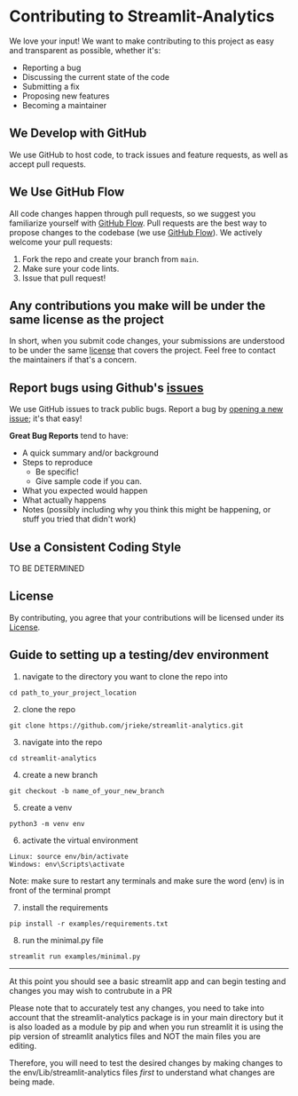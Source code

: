 # Contributing to Streamlit-Analytics

We love your input! We want to make contributing to this project as easy and transparent as possible, whether it's:

- Reporting a bug
- Discussing the current state of the code
- Submitting a fix
- Proposing new features
- Becoming a maintainer

## We Develop with GitHub

We use GitHub to host code, to track issues and feature requests, as well as accept pull requests.

## We Use GitHub Flow

All code changes happen through pull requests, so we suggest you familiarize yourself with [GitHub Flow](https://guides.github.com/introduction/flow/). Pull requests are the best way to propose changes to the codebase (we use [GitHub Flow](https://guides.github.com/introduction/flow/)). We actively welcome your pull requests:

1. Fork the repo and create your branch from `main`.
2. Make sure your code lints.
3. Issue that pull request!

## Any contributions you make will be under the same license as the project

In short, when you submit code changes, your submissions are understood to be under the same [license](LICENSE.md) that covers the project. Feel free to contact the maintainers if that's a concern.

## Report bugs using Github's [issues](https://github.com/jrieke/streamlit-analytics/issues)

We use GitHub issues to track public bugs. Report a bug by [opening a new issue](https://github.com/jrieke/streamlit-analytics/issues/new); it's that easy!

**Great Bug Reports** tend to have:

- A quick summary and/or background
- Steps to reproduce
  - Be specific!
  - Give sample code if you can.
- What you expected would happen
- What actually happens
- Notes (possibly including why you think this might be happening, or stuff you tried that didn't work)

## Use a Consistent Coding Style

TO BE DETERMINED

## License

By contributing, you agree that your contributions will be licensed under its [License](LICENSE.md).

## Guide to setting up a testing/dev environment
1. navigate to the directory you want to clone the repo into
```
cd path_to_your_project_location
```

2. clone the repo
```
git clone https://github.com/jrieke/streamlit-analytics.git
```

3. navigate into the repo
```
cd streamlit-analytics
```

4. create a new branch
```
git checkout -b name_of_your_new_branch
```

5. create a venv
```
python3 -m venv env
```

6. activate the virtual environment
```
Linux: source env/bin/activate
Windows: env\Scripts\activate
```
Note: make sure to restart any terminals and make sure the word (env) is in front of the terminal prompt

7. install the requirements
```
pip install -r examples/requirements.txt
```

8. run the minimal.py file
```
streamlit run examples/minimal.py
```

--- 
At this point you should see a basic streamlit app and can begin testing and changes you may wish to contrubute in a PR 

Please note that to accurately test any changes, you need to take into account that the streamlit-analytics package is in your main directory but it is also loaded as a module by pip and when you run streamlit it is using the pip version of streamlit analytics files and NOT the main files you are editing.

Therefore, you will need to test the desired changes by making changes to the env/Lib/streamlit-analytics files *first* to understand what changes are being made.
